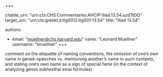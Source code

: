 +++


citable_urn: "urn:cts:CHS:Commentaries.AHCIP:Iliad.13.54.uzdTtDQ"
target_urn: "urn:cts:greekLit:tlg0012.tlg001:13.54"
title: "Iliad 13.54"

authors:
- email: "muellner@chs.harvard.edu"
  name: "Leonard Muellner"
  username: "lmuellner"
+++

<p>comment on the etiquette of naming conventions, the omission of one’s own name in geneē-speeches vs. mentioning another’s name in such contexts, and stating one’s own name as a sign of special fame (in the context of analyzing genos eukhesthai einai formulas)</p>
